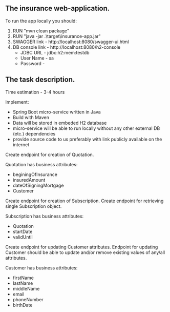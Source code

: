 <h2>The insurance web-application.</h2>

To run the app locally you should:
1. RUN "mvn clean package"
2. RUN "java -jar .\target\insurance-app.jar"
3. SWAGGER link - http://localhost:8080/swagger-ui.html
4. DB console link - http://localhost:8080/h2-console
   - JDBC URL - jdbc:h2:mem:testdb
   - User Name - sa
   - Password -


<h2>The task description.</h2>

Time estimation - 3-4 hours

Implement:
- Spring Boot micro-service written in Java
- Build with Maven
- Data will be stored in embeded H2 database
- micro-service will be able to run locally without any other external DB (etc.) dependencies
- provide source code to us preferably with link publicly available on the internet

Create endpoint for creation of Quotation.

Quotation has business attributes:
- beginingOfInsurance
- insuredAmount
- dateOfSigningMortgage
- Customer

Create endpoint for creation of Subscription.
Create endpoint for retrieving single Subscription object.

Subscription has business attributes:
- Quotation
- startDate
- validUntil


Create endpoint for updating Customer attributes.
Endpoint for updating Customer should be able to update and/or remove existing values of any/all attributes.

Customer has business attributes:
- firstName
- lastName
- middleName
- email
- phoneNumber
- birthDate


